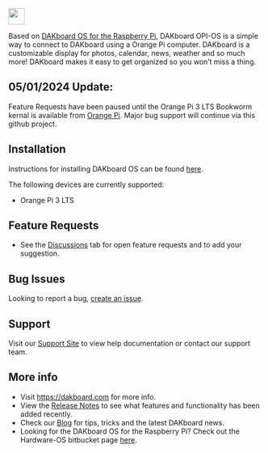 <img src="https://static.dakboard.com/assets/img/dakboard-logos/dakboard-logo-horiz.png" style="height: 32px;">

Based on <a href="https://github.com/dakboard/Hardware-OS">DAKboard OS for the Raspberry Pi</a>, DAKboard OPI-OS is a simple way to connect to DAKboard using a Orange Pi computer.  DAKboard is a customizable display for photos, calendar, news, weather and so much more! DAKboard makes it easy to get organized so you won’t miss a thing.

## 05/01/2024 Update:
Feature Requests have been paused until the Orange Pi 3 LTS Bookworm kernal is available from <a href="http://www.orangepi.org/html/hardWare/computerAndMicrocontrollers/service-and-support/Orange-pi-3-LTS.html">Orange Pi</a>.  Major bug support will continue via this github project.


## Installation
Instructions for installing DAKboard OS can be found <a href="https://dakboard.freshdesk.com/support/solutions/articles/35000210494-orange-pi-download-and-install-dakboard-os">here</a>.

The following devices are currently supported:
- Orange Pi 3 LTS

## Feature Requests
- See the <a href="https://github.com/dakboard/Hardware-OPI-OS/discussions">Discussions</a> tab for open feature requests and to add your suggestion.

## Bug Issues
Looking to report a bug, <a href="https://github.com/dakboard/Hardware-OPI-OS/issues/new?assignees=&labels=bug&template=bug_report.md&title=">create an issue</a>.

## Support
Visit our <a href="https://dakboard.com/support">Support Site</a> to view help documentation or contact our support team. 

## More info
- Visit <a href="https://dakboard.com">https://dakboard.com</a> for more info.  
- View the <a href="https://github.com/dakboard/Cloud-Platform/releases/">Release Notes</a> to see what features and functionality has been added recently. 
- Check our <a href="https://blog.dakboard.com">Blog</a> for tips, tricks and the latest DAKboard news.
- Looking for the DAKboard OS for the Raspberry Pi?  Check out the Hardware-OS bitbucket page <a href="https://github.com/dakboard/Hardware-OS">here</a>.
